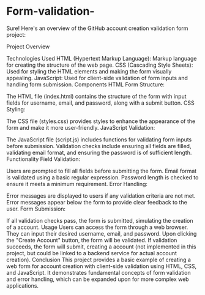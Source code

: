 # Form-validation-

Sure! Here's an overview of the GitHub account creation validation form project:

Project Overview

Technologies Used
HTML (Hypertext Markup Language): Markup language for creating the structure of the web page.
CSS (Cascading Style Sheets): Used for styling the HTML elements and making the form visually appealing.
JavaScript: Used for client-side validation of form inputs and handling form submission.
Components
HTML Form Structure:

The HTML file (index.html) contains the structure of the form with input fields for username, email, and password, along with a submit button.
CSS Styling:

The CSS file (styles.css) provides styles to enhance the appearance of the form and make it more user-friendly.
JavaScript Validation:

The JavaScript file (script.js) includes functions for validating form inputs before submission.
Validation checks include ensuring all fields are filled, validating email format, and ensuring the password is of sufficient length.
Functionality
Field Validation:

Users are prompted to fill all fields before submitting the form.
Email format is validated using a basic regular expression.
Password length is checked to ensure it meets a minimum requirement.
Error Handling:

Error messages are displayed to users if any validation criteria are not met.
Error messages appear below the form to provide clear feedback to the user.
Form Submission:

If all validation checks pass, the form is submitted, simulating the creation of a  account.
Usage
Users can access the form through a web browser.
They can input their desired username, email, and password.
Upon clicking the "Create Account" button, the form will be validated.
If validation succeeds, the form will submit, creating a account (not implemented in this project, but could be linked to a backend service for actual account creation).
Conclusion
This project provides a basic example of creating a web form for account creation with client-side validation using HTML, CSS, and JavaScript. It demonstrates fundamental concepts of form validation and error handling, which can be expanded upon for more complex web applications.
